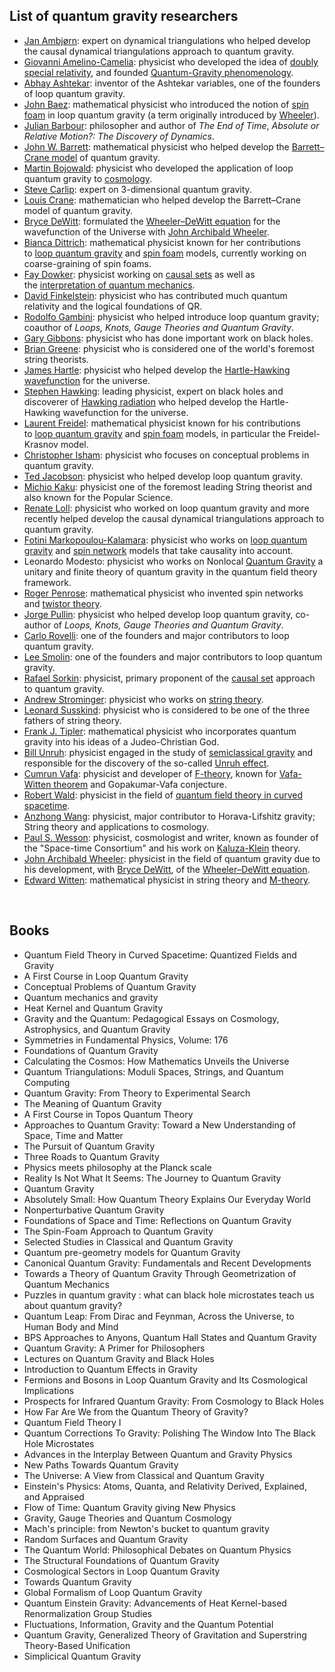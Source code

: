 <h2> List of quantum gravity researchers</h2>

<ul>
<li><a title="Jan Ambj&oslash;rn" href="https://en.wikipedia.org/wiki/Jan_Ambj%C3%B8rn">Jan Ambj&oslash;rn</a>: expert on dynamical triangulations who helped develop the causal dynamical triangulations approach to quantum gravity.</li>
<li><a title="Giovanni Amelino-Camelia" href="https://en.wikipedia.org/wiki/Giovanni_Amelino-Camelia">Giovanni Amelino-Camelia</a>: physicist who developed the idea of&nbsp;<a title="Doubly special relativity" href="https://en.wikipedia.org/wiki/Doubly_special_relativity">doubly special relativity</a>, and founded&nbsp;<a title="Phenomenological quantum gravity" href="https://en.wikipedia.org/wiki/Phenomenological_quantum_gravity">Quantum-Gravity phenomenology</a>.</li>
<li><a title="Abhay Ashtekar" href="https://en.wikipedia.org/wiki/Abhay_Ashtekar">Abhay Ashtekar</a>: inventor of the Ashtekar variables, one of the founders of loop quantum gravity.</li>
<li><a class="mw-redirect" title="John Baez" href="https://en.wikipedia.org/wiki/John_Baez">John Baez</a>: mathematical physicist who introduced the notion of&nbsp;<a title="Spin foam" href="https://en.wikipedia.org/wiki/Spin_foam">spin foam</a>&nbsp;in loop quantum gravity (a term originally introduced by&nbsp;<a title="John Archibald Wheeler" href="https://en.wikipedia.org/wiki/John_Archibald_Wheeler">Wheeler</a>).</li>
<li><a title="Julian Barbour" href="https://en.wikipedia.org/wiki/Julian_Barbour">Julian Barbour</a>: philosopher and author of&nbsp;<em>The End of Time</em>,&nbsp;<em>Absolute or Relative Motion?: The Discovery of Dynamics</em>.</li>
<li><a title="John W. Barrett" href="https://en.wikipedia.org/wiki/John_W._Barrett">John W. Barrett</a>: mathematical physicist who helped develop the&nbsp;<a title="Barrett&ndash;Crane model" href="https://en.wikipedia.org/wiki/Barrett%E2%80%93Crane_model">Barrett&ndash;Crane model</a>&nbsp;of quantum gravity.</li>
<li><a title="Martin Bojowald" href="https://en.wikipedia.org/wiki/Martin_Bojowald">Martin Bojowald</a>: physicist who developed the application of loop quantum gravity to&nbsp;<a title="Physical cosmology" href="https://en.wikipedia.org/wiki/Physical_cosmology">cosmology</a>.</li>
<li><a title="Steve Carlip" href="https://en.wikipedia.org/wiki/Steve_Carlip">Steve Carlip</a>: expert on 3-dimensional quantum gravity.</li>
<li><a class="mw-redirect" title="Louis Crane" href="https://en.wikipedia.org/wiki/Louis_Crane">Louis Crane</a>: mathematician who helped develop the Barrett&ndash;Crane model of quantum gravity.</li>
<li><a title="Bryce DeWitt" href="https://en.wikipedia.org/wiki/Bryce_DeWitt">Bryce DeWitt</a>: formulated the&nbsp;<a title="Wheeler&ndash;DeWitt equation" href="https://en.wikipedia.org/wiki/Wheeler%E2%80%93DeWitt_equation">Wheeler&ndash;DeWitt equation</a>&nbsp;for the wavefunction of the Universe with&nbsp;<a title="John Archibald Wheeler" href="https://en.wikipedia.org/wiki/John_Archibald_Wheeler">John Archibald Wheeler</a>.</li>
<li><a title="Bianca Dittrich" href="https://en.wikipedia.org/wiki/Bianca_Dittrich">Bianca Dittrich</a>: mathematical physicist known for her contributions to&nbsp;<a title="Loop quantum gravity" href="https://en.wikipedia.org/wiki/Loop_quantum_gravity">loop quantum gravity</a>&nbsp;and&nbsp;<a title="Spin foam" href="https://en.wikipedia.org/wiki/Spin_foam">spin foam</a>&nbsp;models, currently working on coarse-graining of spin foams.</li>
<li><a title="Fay Dowker" href="https://en.wikipedia.org/wiki/Fay_Dowker">Fay Dowker</a>: physicist working on&nbsp;<a title="Causal sets" href="https://en.wikipedia.org/wiki/Causal_sets">causal sets</a>&nbsp;as well as the&nbsp;<a class="mw-redirect" title="Interpretation of quantum mechanics" href="https://en.wikipedia.org/wiki/Interpretation_of_quantum_mechanics">interpretation of quantum mechanics</a>.</li>
<li><a title="David Finkelstein" href="https://en.wikipedia.org/wiki/David_Finkelstein">David Finkelstein</a>: physicist who has contributed much quantum relativity and the logical foundations of QR.</li>
<li><a title="Rodolfo Gambini" href="https://en.wikipedia.org/wiki/Rodolfo_Gambini">Rodolfo Gambini</a>: physicist who helped introduce loop quantum gravity; coauthor of&nbsp;<em>Loops, Knots, Gauge Theories and Quantum Gravity</em>.</li>
<li><a title="Gary Gibbons" href="https://en.wikipedia.org/wiki/Gary_Gibbons">Gary Gibbons</a>: physicist who has done important work on black holes.</li>
<li><a title="Brian Greene" href="https://en.wikipedia.org/wiki/Brian_Greene">Brian Greene</a>: physicist who is considered one of the world's foremost string theorists.</li>
<li><a title="James Hartle" href="https://en.wikipedia.org/wiki/James_Hartle">James Hartle</a>: physicist who helped develop the&nbsp;<a title="Hartle&ndash;Hawking state" href="https://en.wikipedia.org/wiki/Hartle%E2%80%93Hawking_state">Hartle-Hawking wavefunction</a>&nbsp;for the universe.</li>
<li><a title="Stephen Hawking" href="https://en.wikipedia.org/wiki/Stephen_Hawking">Stephen Hawking</a>: leading physicist, expert on black holes and discoverer of&nbsp;<a title="Hawking radiation" href="https://en.wikipedia.org/wiki/Hawking_radiation">Hawking radiation</a>&nbsp;who helped develop the Hartle-Hawking wavefunction for the universe.</li>
<li><a title="Laurent Freidel" href="https://en.wikipedia.org/wiki/Laurent_Freidel">Laurent Freidel</a>: mathematical physicist known for his contributions to&nbsp;<a title="Loop quantum gravity" href="https://en.wikipedia.org/wiki/Loop_quantum_gravity">loop quantum gravity</a>&nbsp;and&nbsp;<a title="Spin foam" href="https://en.wikipedia.org/wiki/Spin_foam">spin foam</a>&nbsp;models, in particular the Freidel-Krasnov model.</li>
<li><a title="Christopher Isham" href="https://en.wikipedia.org/wiki/Christopher_Isham">Christopher Isham</a>: physicist who focuses on conceptual problems in quantum gravity.</li>
<li><a title="Ted Jacobson" href="https://en.wikipedia.org/wiki/Ted_Jacobson">Ted Jacobson</a>: physicist who helped develop loop quantum gravity.</li>
<li><a title="Michio Kaku" href="https://en.wikipedia.org/wiki/Michio_Kaku">Michio Kaku</a>: physicist one of the foremost leading String theorist and also known for the Popular Science.</li>
<li><a title="Renate Loll" href="https://en.wikipedia.org/wiki/Renate_Loll">Renate Loll</a>: physicist who worked on loop quantum gravity and more recently helped develop the causal dynamical triangulations approach to quantum gravity.</li>
<li><a title="Fotini Markopoulou-Kalamara" href="https://en.wikipedia.org/wiki/Fotini_Markopoulou-Kalamara">Fotini Markopoulou-Kalamara</a>: physicist who works on&nbsp;<a title="Loop quantum gravity" href="https://en.wikipedia.org/wiki/Loop_quantum_gravity">loop quantum gravity</a>&nbsp;and&nbsp;<a title="Spin network" href="https://en.wikipedia.org/wiki/Spin_network">spin network</a>&nbsp;models that take causality into account.</li>
<li>Leonardo Modesto: physicist who works on Nonlocal&nbsp;<a title="Loop quantum gravity" href="https://en.wikipedia.org/wiki/Loop_quantum_gravity">Quantum Gravity</a>&nbsp;a unitary and finite theory of quantum gravity in the quantum field theory framework.</li>
<li><a title="Roger Penrose" href="https://en.wikipedia.org/wiki/Roger_Penrose">Roger Penrose</a>: mathematical physicist who invented spin networks and&nbsp;<a title="Twistor theory" href="https://en.wikipedia.org/wiki/Twistor_theory">twistor theory</a>.</li>
<li><a title="Jorge Pullin" href="https://en.wikipedia.org/wiki/Jorge_Pullin">Jorge Pullin</a>: physicist who helped develop loop quantum gravity, co-author of&nbsp;<em>Loops, Knots, Gauge Theories and Quantum Gravity</em>.</li>
<li><a title="Carlo Rovelli" href="https://en.wikipedia.org/wiki/Carlo_Rovelli">Carlo Rovelli</a>: one of the founders and major contributors to loop quantum gravity.</li>
<li><a title="Lee Smolin" href="https://en.wikipedia.org/wiki/Lee_Smolin">Lee Smolin</a>: one of the founders and major contributors to loop quantum gravity.</li>
<li><a title="Rafael Sorkin" href="https://en.wikipedia.org/wiki/Rafael_Sorkin">Rafael Sorkin</a>: physicist, primary proponent of the&nbsp;<a class="mw-redirect" title="Causal set" href="https://en.wikipedia.org/wiki/Causal_set">causal set</a>&nbsp;approach to quantum gravity.</li>
<li><a title="Andrew Strominger" href="https://en.wikipedia.org/wiki/Andrew_Strominger">Andrew Strominger</a>: physicist who works on&nbsp;<a title="String theory" href="https://en.wikipedia.org/wiki/String_theory">string theory</a>.</li>
<li><a title="Leonard Susskind" href="https://en.wikipedia.org/wiki/Leonard_Susskind">Leonard Susskind</a>: physicist who is considered to be one of the three fathers of string theory.</li>
<li><a title="Frank J. Tipler" href="https://en.wikipedia.org/wiki/Frank_J._Tipler">Frank J. Tipler</a>: mathematical physicist who incorporates quantum gravity into his ideas of a Judeo-Christian God.</li>
<li><a class="mw-redirect" title="Bill Unruh" href="https://en.wikipedia.org/wiki/Bill_Unruh">Bill Unruh</a>: physicist engaged in the study of&nbsp;<a title="Semiclassical gravity" href="https://en.wikipedia.org/wiki/Semiclassical_gravity">semiclassical gravity</a>&nbsp;and responsible for the discovery of the so-called&nbsp;<a title="Unruh effect" href="https://en.wikipedia.org/wiki/Unruh_effect">Unruh effect</a>.</li>
<li><a title="Cumrun Vafa" href="https://en.wikipedia.org/wiki/Cumrun_Vafa">Cumrun Vafa</a>: physicist and developer of&nbsp;<a title="F-theory" href="https://en.wikipedia.org/wiki/F-theory">F-theory</a>, known for&nbsp;<a class="mw-redirect" title="Vafa-Witten theorem" href="https://en.wikipedia.org/wiki/Vafa-Witten_theorem">Vafa-Witten theorem</a>&nbsp;and Gopakumar-Vafa conjecture.</li>
<li><a title="Robert Wald" href="https://en.wikipedia.org/wiki/Robert_Wald">Robert Wald</a>: physicist in the field of&nbsp;<a title="Quantum field theory in curved spacetime" href="https://en.wikipedia.org/wiki/Quantum_field_theory_in_curved_spacetime">quantum field theory in curved spacetime</a>.</li>
<li><a title="Anzhong Wang" href="https://en.wikipedia.org/wiki/Anzhong_Wang">Anzhong Wang</a>: physicist, major contributor to Horava-Lifshitz gravity; String theory and applications to cosmology.</li>
<li><a title="Paul S. Wesson" href="https://en.wikipedia.org/wiki/Paul_S._Wesson">Paul S. Wesson</a>: physicist, cosmologist and writer, known as founder of the "Space-time Consortium" and his work on&nbsp;<a class="mw-redirect" title="Kaluza-Klein" href="https://en.wikipedia.org/wiki/Kaluza-Klein">Kaluza-Klein</a>&nbsp;theory.</li>
<li><a title="John Archibald Wheeler" href="https://en.wikipedia.org/wiki/John_Archibald_Wheeler">John Archibald Wheeler</a>: physicist in the field of quantum gravity due to his development, with&nbsp;<a title="Bryce DeWitt" href="https://en.wikipedia.org/wiki/Bryce_DeWitt">Bryce DeWitt</a>, of the&nbsp;<a title="Wheeler&ndash;DeWitt equation" href="https://en.wikipedia.org/wiki/Wheeler%E2%80%93DeWitt_equation">Wheeler&ndash;DeWitt equation</a>.</li>
<li><a title="Edward Witten" href="https://en.wikipedia.org/wiki/Edward_Witten">Edward Witten</a>: mathematical physicist in string theory and&nbsp;<a title="M-theory" href="https://en.wikipedia.org/wiki/M-theory">M-theory</a>.</li>
</ul>

</br>

<h2> Books </h2>

<ul>

                             

 <li><a target="_blank" href="https://github.com/manjunath5496/List-of-quantum-gravity-researchers/blob/master/qugry(1).pdf" style="text-decoration:none;">Quantum Field Theory in Curved Spacetime: Quantized Fields and Gravity</a></li>

 <li><a target="_blank" href="https://github.com/manjunath5496/List-of-quantum-gravity-researchers/blob/master/qugry(2).pdf" style="text-decoration:none;">A First Course in Loop Quantum Gravity</a></li>

<li><a target="_blank" href="https://github.com/manjunath5496/List-of-quantum-gravity-researchers/blob/master/qugry(3).pdf" style="text-decoration:none;">Conceptual Problems of Quantum Gravity</a></li>
 <li><a target="_blank" href="https://github.com/manjunath5496/List-of-quantum-gravity-researchers/blob/master/qugry(4).pdf" style="text-decoration:none;">Quantum mechanics and gravity</a></li>                              
<li><a target="_blank" href="https://github.com/manjunath5496/List-of-quantum-gravity-researchers/blob/master/qugry(5).pdf" style="text-decoration:none;">Heat Kernel and Quantum Gravity</a></li>
<li><a target="_blank" href="https://github.com/manjunath5496/List-of-quantum-gravity-researchers/blob/master/qugry(6).pdf" style="text-decoration:none;">Gravity and the Quantum: Pedagogical Essays on Cosmology, Astrophysics, and Quantum Gravity</a></li>
 <li><a target="_blank" href="https://github.com/manjunath5496/List-of-quantum-gravity-researchers/blob/master/qugry(7).pdf" style="text-decoration:none;">Symmetries
in Fundamental Physics, Volume: 176</a></li>

 <li><a target="_blank" href="https://github.com/manjunath5496/List-of-quantum-gravity-researchers/blob/master/qugry(8).pdf" style="text-decoration:none;"> Foundations of Quantum Gravity</a></li>
   <li><a target="_blank" href="https://github.com/manjunath5496/List-of-quantum-gravity-researchers/blob/master/qugry(9).pdf" style="text-decoration:none;">Calculating the Cosmos: How Mathematics Unveils the Universe</a></li>
  
   
 <li><a target="_blank" href="https://github.com/manjunath5496/List-of-quantum-gravity-researchers/blob/master/qugry(10).pdf" style="text-decoration:none;">Quantum Triangulations: Moduli Spaces, Strings, and Quantum Computing</a></li>                              
<li><a target="_blank" href="https://github.com/manjunath5496/List-of-quantum-gravity-researchers/blob/master/qugry(11).pdf" style="text-decoration:none;">Quantum Gravity:
From Theory to Experimental Search</a></li>
<li><a target="_blank" href="https://github.com/manjunath5496/List-of-quantum-gravity-researchers/blob/master/qugry(12).pdf" style="text-decoration:none;">The Meaning of Quantum Gravity</a></li>
<li><a target="_blank" href="https://github.com/manjunath5496/List-of-quantum-gravity-researchers/blob/master/qugry(13).pdf" style="text-decoration:none;">A First Course
in Topos Quantum Theory</a></li>

<li><a target="_blank" href="https://github.com/manjunath5496/List-of-quantum-gravity-researchers/blob/master/qugry(14).pdf" style="text-decoration:none;">Approaches to Quantum Gravity: Toward a New Understanding of Space, Time and Matter</a></li>
                              
<li><a target="_blank" href="https://github.com/manjunath5496/List-of-quantum-gravity-researchers/blob/master/qugry(15).pdf" style="text-decoration:none;">The Pursuit of Quantum Gravity</a></li>

<li><a target="_blank" href="https://github.com/manjunath5496/List-of-quantum-gravity-researchers/blob/master/qugry(16).pdf" style="text-decoration:none;">Three Roads to Quantum Gravity</a></li>

  <li><a target="_blank" href="https://github.com/manjunath5496/List-of-quantum-gravity-researchers/blob/master/qugry(17).pdf" style="text-decoration:none;">Physics meets philosophy at the Planck scale</a></li>   
  
<li><a target="_blank" href="https://github.com/manjunath5496/List-of-quantum-gravity-researchers/blob/master/qugry(18).pdf" style="text-decoration:none;">Reality Is Not What It Seems: The Journey to Quantum Gravity</a></li> 

  
<li><a target="_blank" href="https://github.com/manjunath5496/List-of-quantum-gravity-researchers/blob/master/qugry(19).pdf" style="text-decoration:none;">Quantum Gravity</a></li> 

<li><a target="_blank" href="https://github.com/manjunath5496/List-of-quantum-gravity-researchers/blob/master/qugry(20).pdf" style="text-decoration:none;">Absolutely Small: How Quantum Theory Explains Our Everyday World</a></li>

<li><a target="_blank" href="https://github.com/manjunath5496/List-of-quantum-gravity-researchers/blob/master/qugry(21).pdf" style="text-decoration:none;">Nonperturbative Quantum Gravity</a></li>
<li><a target="_blank" href="https://github.com/manjunath5496/List-of-quantum-gravity-researchers/blob/master/qugry(22).pdf" style="text-decoration:none;">Foundations of Space and Time: Reflections on Quantum Gravity</a></li> 
 <li><a target="_blank" href="https://github.com/manjunath5496/List-of-quantum-gravity-researchers/blob/master/qugry(23).pdf" style="text-decoration:none;">The Spin-Foam Approach to Quantum Gravity</a></li> 
 

   <li><a target="_blank" href="https://github.com/manjunath5496/List-of-quantum-gravity-researchers/blob/master/qugry(24).pdf" style="text-decoration:none;">Selected Studies in Classical and Quantum Gravity</a></li>
 
   <li><a target="_blank" href="https://github.com/manjunath5496/List-of-quantum-gravity-researchers/blob/master/qugry(25).pdf" style="text-decoration:none;">Quantum pre-geometry models for Quantum Gravity</a></li>                              
 <li><a target="_blank" href="https://github.com/manjunath5496/List-of-quantum-gravity-researchers/blob/master/qugry(26).pdf" style="text-decoration:none;">Canonical Quantum Gravity: Fundamentals and Recent Developments</a></li>
 <li><a target="_blank" href="https://github.com/manjunath5496/List-of-quantum-gravity-researchers/blob/master/qugry(27).pdf" style="text-decoration:none;">Towards a Theory of Quantum Gravity Through Geometrization of Quantum Mechanics</a></li>
   
 
   <li><a target="_blank" href="https://github.com/manjunath5496/List-of-quantum-gravity-researchers/blob/master/qugry(28).pdf" style="text-decoration:none;">Puzzles in quantum gravity : what can black hole microstates teach us about quantum gravity?</a></li>
 
   <li><a target="_blank" href="https://github.com/manjunath5496/List-of-quantum-gravity-researchers/blob/master/qugry(29).pdf" style="text-decoration:none;">Quantum Leap: From Dirac and Feynman, Across the Universe, to Human Body and Mind</a></li>                              

  <li><a target="_blank" href="https://github.com/manjunath5496/List-of-quantum-gravity-researchers/blob/master/qugry(30).pdf" style="text-decoration:none;">BPS Approaches to Anyons, Quantum Hall States and Quantum Gravity</a></li>
  
  
   <li><a target="_blank" href="https://github.com/manjunath5496/List-of-quantum-gravity-researchers/blob/master/qugry(31).pdf" style="text-decoration:none;">Quantum Gravity: A Primer for Philosophers</a></li>
 <li><a target="_blank" href="https://github.com/manjunath5496/List-of-quantum-gravity-researchers/blob/master/qugry(32).pdf" style="text-decoration:none;">Lectures on Quantum Gravity and Black Holes</a></li>
   
 
   <li><a target="_blank" href="https://github.com/manjunath5496/List-of-quantum-gravity-researchers/blob/master/qugry(33).pdf" style="text-decoration:none;">Introduction to Quantum Effects in Gravity</a></li>
 
   <li><a target="_blank" href="https://github.com/manjunath5496/List-of-quantum-gravity-researchers/blob/master/qugry(34).pdf" style="text-decoration:none;">Fermions and Bosons in Loop Quantum Gravity and Its Cosmological Implications</a></li>                              

  <li><a target="_blank" href="https://github.com/manjunath5496/List-of-quantum-gravity-researchers/blob/master/qugry(35).pdf" style="text-decoration:none;">Prospects for Infrared Quantum Gravity: From Cosmology to Black Holes</a></li>
  
<li><a target="_blank" href="https://github.com/manjunath5496/List-of-quantum-gravity-researchers/blob/master/qugry(36).pdf" style="text-decoration:none;">How Far Are We from the Quantum Theory of Gravity?</a></li>
 
   <li><a target="_blank" href="https://github.com/manjunath5496/List-of-quantum-gravity-researchers/blob/master/qugry(37).pdf" style="text-decoration:none;">Quantum Field Theory I</a></li>                              

  <li><a target="_blank" href="https://github.com/manjunath5496/List-of-quantum-gravity-researchers/blob/master/qugry(38).pdf" style="text-decoration:none;">Quantum Corrections To Gravity: Polishing The Window Into The Black Hole Microstates</a></li>
  
  
   <li><a target="_blank" href="https://github.com/manjunath5496/List-of-quantum-gravity-researchers/blob/master/qugry(39).pdf" style="text-decoration:none;">Advances in the Interplay Between Quantum and Gravity Physics</a></li>
 <li><a target="_blank" href="https://github.com/manjunath5496/List-of-quantum-gravity-researchers/blob/master/qugry(40).pdf" style="text-decoration:none;">New Paths Towards
Quantum Gravity</a></li>
   
 
   <li><a target="_blank" href="https://github.com/manjunath5496/List-of-quantum-gravity-researchers/blob/master/qugry(41).pdf" style="text-decoration:none;">The Universe: A View from Classical and Quantum Gravity</a></li>
 
   <li><a target="_blank" href="https://github.com/manjunath5496/List-of-quantum-gravity-researchers/blob/master/qugry(42).pdf" style="text-decoration:none;">Einstein's Physics: 
Atoms, Quanta, and Relativity Derived, Explained, and Appraised</a></li>                              

  <li><a target="_blank" href="https://github.com/manjunath5496/List-of-quantum-gravity-researchers/blob/master/qugry(43).pdf" style="text-decoration:none;">Flow of Time: Quantum Gravity giving New Physics</a></li>
  
<li><a target="_blank" href="https://github.com/manjunath5496/List-of-quantum-gravity-researchers/blob/master/qugry(44).pdf" style="text-decoration:none;">Gravity, Gauge Theories and Quantum Cosmology</a></li>
 
   <li><a target="_blank" href="https://github.com/manjunath5496/List-of-quantum-gravity-researchers/blob/master/qugry(45).pdf" style="text-decoration:none;">Mach's principle: from Newton's bucket to quantum gravity</a></li>                              

  <li><a target="_blank" href="https://github.com/manjunath5496/List-of-quantum-gravity-researchers/blob/master/qugry(46).pdf" style="text-decoration:none;">Random Surfaces
and Quantum Gravity</a></li>
  
  <li><a target="_blank" href="https://github.com/manjunath5496/List-of-quantum-gravity-researchers/blob/master/qugry(47).pdf" style="text-decoration:none;">The Quantum World: 
Philosophical Debates on Quantum Physics</a></li>                              

  <li><a target="_blank" href="https://github.com/manjunath5496/List-of-quantum-gravity-researchers/blob/master/qugry(48).pdf" style="text-decoration:none;">The Structural Foundations of Quantum Gravity</a></li>
  
<li><a target="_blank" href="https://github.com/manjunath5496/List-of-quantum-gravity-researchers/blob/master/qugry(49).pdf" style="text-decoration:none;">Cosmological Sectors in Loop Quantum Gravity</a></li>
  
  <li><a target="_blank" href="https://github.com/manjunath5496/List-of-quantum-gravity-researchers/blob/master/qugry(50).pdf" style="text-decoration:none;">Towards Quantum Gravity</a></li>                              

  <li><a target="_blank" href="https://github.com/manjunath5496/List-of-quantum-gravity-researchers/blob/master/qugry(51).pdf" style="text-decoration:none;">Global Formalism of
Loop Quantum Gravity</a></li>
    
  
  <li><a target="_blank" href="https://github.com/manjunath5496/List-of-quantum-gravity-researchers/blob/master/qugry(52).pdf" style="text-decoration:none;">Quantum Einstein Gravity: Advancements of Heat Kernel-based Renormalization Group Studies</a></li>
  
<li><a target="_blank" href="https://github.com/manjunath5496/List-of-quantum-gravity-researchers/blob/master/qugry(53).pdf" style="text-decoration:none;">Fluctuations, Information, Gravity and the Quantum Potential</a></li>
  
  <li><a target="_blank" href="https://github.com/manjunath5496/List-of-quantum-gravity-researchers/blob/master/qugry(54).pdf" style="text-decoration:none;">Quantum Gravity, Generalized Theory of Gravitation and Superstring Theory-Based Unification</a></li>                              

  <li><a target="_blank" href="https://github.com/manjunath5496/List-of-quantum-gravity-researchers/blob/master/qugry(55).pdf" style="text-decoration:none;">Simplicical Quantum Gravity</a></li>  
    
    
    
  
  
 </ul>





